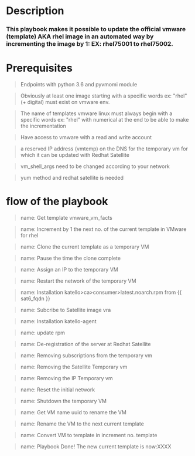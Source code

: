 # Description

### This playbook makes it possible to update the official vmware (template) AKA rhel image in an automated way by incrementing the image by 1: EX: rhel75001 to rhel75002.


# Prerequisites

> Endpoints with python 3.6 and pyvmomi module

> Obviously at least one image starting with a specific words ex: "rhel" (+ digital) must exist on vmware env.

> The name of templates vmware linux must always begin with a specific words ex: "rhel" with numerical at the end to be able to make the incrementation

> Have access to vmware with a read and write account 

> a reserved IP address  (vmtemp) on the DNS for the temporary vm for which it can be updated with Redhat Satellite

> vm_shell_args need to be changed according to your network

> yum method and redhat satellite is needed


# flow of the playbook

> name: Get template vmware_vm_facts

> name: Increment by 1 the next no. of the current template in VMware for rhel
  
> name: Clone the current template as a temporary VM

> name: Pause the time the clone complete     
 
> name: Assign an IP to the temporary VM

> name: Restart the network of the temporary VM
 
> name: Installation katello>ca>consumer>latest.noarch.rpm from {{ sat6_fqdn }}
 
> name: Subcribe to Satellite image vra

> name: Installation katello-agent
 
> name: update rpm

> name: De-registration of the server at Redhat Satellite
  
> name: Removing subscriptions from the temporary vm

> name: Removing the Satellite Temporary vm
 
> name: Removing the IP Temporary vm

> name: Reset the initial network
  
> name: Shutdown the temporary VM

> name: Get VM name uuid to rename the VM

> name: Rename the VM to the next current template

> name: Convert VM to template in increment no. template
 
> name: Playbook Done! The new current template is now:XXXX
